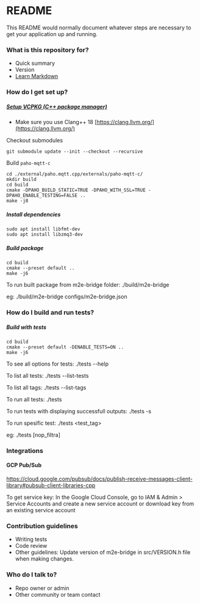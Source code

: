 # README #

This README would normally document whatever steps are necessary to get your application up and running.

### What is this repository for? ###

* Quick summary
* Version
* [Learn Markdown](https://bitbucket.org/tutorials/markdowndemo)

### How do I get set up? ###

##### [Setup VCPKG (C++ package manager)](https://learn.microsoft.com/en-us/vcpkg/get_started/get-started?pivots=shell-bash)

* Make sure you use Clang++ 18 [https://clang.llvm.org/](https://clang.llvm.org/)

Checkout submodules
```
git submodule update --init --checkout --recursive
```
Build `paho-mqtt-c`
```
cd ./external/paho.mqtt.cpp/externals/paho-mqtt-c/
mkdir build
cd build
cmake -DPAHO_BUILD_STATIC=TRUE -DPAHO_WITH_SSL=TRUE -DPAHO_ENABLE_TESTING=FALSE ..
make -j8
```
##### Install dependencies

```
sudo apt install libfmt-dev
sudo apt install libzmq3-dev
```
##### Build package

```
cd build
cmake --preset default ..
make -j6
```

To run built package from m2e-bridge folder:
./build/m2e-bridge <config file path>

eg:
./build/m2e-bridge configs/m2e-bridge.json

### How do I build and run tests? ###

##### Build with tests

```
cd build
cmake --preset default -DENABLE_TESTS=ON ..
make -j6
```

To see all options for tests:
./tests --help

To list all tests:
./tests --list-tests

To list all tags:
./tests --list-tags

To run all tests:
./tests

To run tests with displaying successfull outputs:
./tests -s

To run spesific test:
./tests <test_tag>

eg:
./tests [nop_filtra]


### Integrations ###

#### GCP Pub/Sub

https://cloud.google.com/pubsub/docs/publish-receive-messages-client-library#pubsub-client-libraries-cpp

To get service key: In the Google Cloud Console, go to IAM & Admin > Service Accounts
 and create a new service account or download key from an existing service account
### Contribution guidelines ###

* Writing tests
* Code review
* Other guidelines:
 Update version of m2e-bridge in src/VERSION.h file when making changes.

### Who do I talk to? ###

* Repo owner or admin
* Other community or team contact

